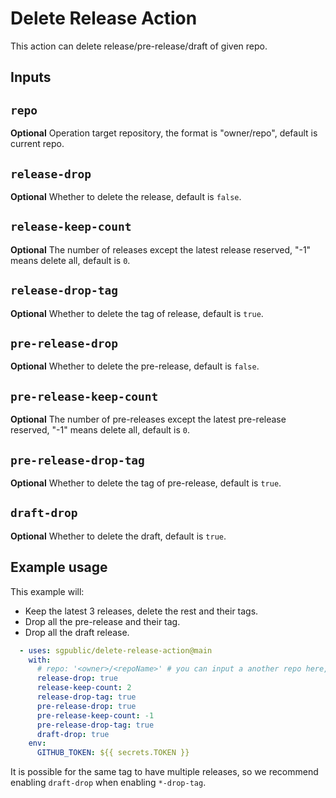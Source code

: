 # Delete Release Action

This action can delete release/pre-release/draft of given repo.

## Inputs

## `repo`

**Optional** Operation target repository, the format is "owner/repo", default is current repo.

## `release-drop`

**Optional** Whether to delete the release, default is `false`.

## `release-keep-count`

**Optional** The number of releases except the latest release reserved, "-1" means delete all, default is `0`.

## `release-drop-tag`

**Optional** Whether to delete the tag of release, default is `true`.

## `pre-release-drop`

**Optional** Whether to delete the pre-release, default is `false`.

## `pre-release-keep-count`

**Optional** The number of pre-releases except the latest pre-release reserved, "-1" means delete all, default is `0`.

## `pre-release-drop-tag`

**Optional** Whether to delete the tag of pre-release, default is `true`.

## `draft-drop`

**Optional** Whether to delete the draft, default is `true`.

## Example usage

This example will:
+ Keep the latest 3 releases, delete the rest and their tags.
+ Drop all the pre-release and their tag.
+ Drop all the draft release.

```yml
  - uses: sgpublic/delete-release-action@main
    with:
      # repo: '<owner>/<repoName>' # you can input a another repo here, defaults to current repo
      release-drop: true
      release-keep-count: 2
      release-drop-tag: true
      pre-release-drop: true
      pre-release-keep-count: -1
      pre-release-drop-tag: true
      draft-drop: true
    env:
      GITHUB_TOKEN: ${{ secrets.TOKEN }}
```

It is possible for the same tag to have multiple releases, so we recommend enabling `draft-drop` when enabling `*-drop-tag`.